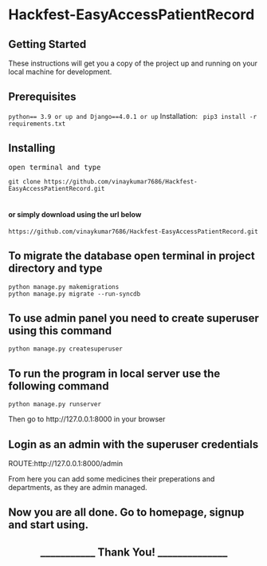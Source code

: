 # Hackfest-EasyAccessPatientRecord


<h2>Getting Started</h2>
<p>These instructions will get you a copy of the project up and running on your local machine for development.</p>

<h2>Prerequisites</h2>
<code>python== 3.9 or up and Django==4.0.1 or up</code>
Installation: <code> pip3 install -r requirements.txt </code>

<h2>Installing</h2>
<pre>open terminal and type</pre>
<code>git clone https://github.com/vinaykumar7686/Hackfest-EasyAccessPatientRecord.git</code><br><br>

<h4>or simply download using the url below</h4>
<code>https://github.com/vinaykumar7686/Hackfest-EasyAccessPatientRecord.git</code><br>

<h2>To migrate the database open terminal in project directory and type</h2>
<code>python manage.py makemigrations</code><br>
<code>python manage.py migrate --run-syncdb</code>

<h2>To use admin panel you need to create superuser using this command </h2>
<code>python manage.py createsuperuser</code>

<h2> To run the program in local server use the following command </h2>
<code>python manage.py runserver</code>

<p>Then go to http://127.0.0.1:8000 in your browser</p>
  
<h2>Login as an admin with the superuser credentials</h2>
<p>ROUTE:http://127.0.0.1:8000/admin</p>
  
From here you can add some medicines their preperations and departments, as they are admin managed.
  
<h2> Now you are all done. Go to homepage, signup and start using.</h2>

<div align="center">
    <h2>___________   Thank You!  ______________</h2>
</div>
